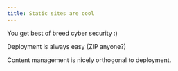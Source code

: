```yaml
---
title: Static sites are cool
---
```

You get best of breed cyber security :)

Deployment is always easy (ZIP anyone?)

Content management is nicely orthogonal to deployment.
